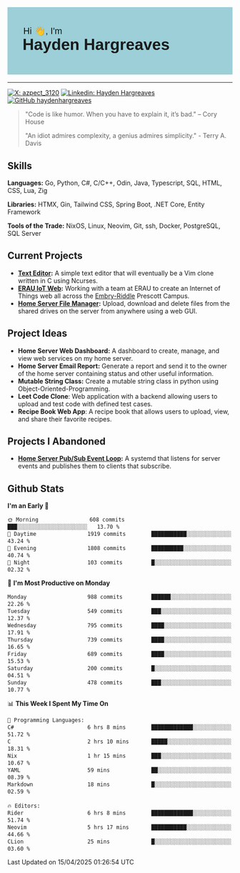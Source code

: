 ![Hayden Hargreaves](https://github.com/Azpect3120/Azpect3120/blob/master/download.png?raw=true)

<hr>

[![X: azpect_3120](https://img.shields.io/twitter/follow/azpect_3120?style=social)](https://x.com/azpect_3120)
[![Linkedin: Hayden Hargreaves](https://img.shields.io/badge/-Hayden%20Hargreaves-blue?style=flat-square&logo=Linkedin&logoColor=white&link=https://www.linkedin.com/in/hayden-hargreaves-37b2802a4/)](https://www.linkedin.com/in/hayden-hargreaves-37b2802a4/)
[![GitHub haydenhargreaves](https://img.shields.io/github/followers/haydenhargreaves?label=follow&style=social)](https://github.com/haydenhargreaves)

> "Code is like humor. When you have to explain it, it’s bad." – Cory House
> 
> "An idiot admires complexity, a genius admires simplicity." - Terry A. Davis


## Skills
**Languages:** Go, Python, C#, C/C++, Odin, Java, Typescript, SQL, HTML, CSS, Lua, Zig

**Libraries:** HTMX, Gin, Tailwind CSS, Spring Boot, .NET Core, Entity Framework

**Tools of the Trade:** NixOS, Linux, Neovim, Git, ssh, Docker, PostgreSQL, SQL Server


## Current Projects 
- **[Text Editor](https://github.com/haydenhargreaves/TextEditor):** A simple text editor that will eventually be a Vim clone written in C using Ncurses.
- **[ERAU IoT Web](https://github.com/haydenhargreaves/InternetOfThings):** Working with a team at ERAU to create an Internet of Things web all across the [Embry-Riddle](https://erau.edu) Prescott Campus.
- **[Home Server File Manager](https://github.com/haydenhargreaves/ServerFileManager):** Upload, download and delete files from the shared drives on the server from anywhere using a web GUI.


## Project Ideas
- **Home Server Web Dashboard:** A dashboard to create, manage, and view web services on my home server.
- **Home Server Email Report:** Generate a report and send it to the owner of the home server containing status and other useful information.
- **Mutable String Class:** Create a mutable string class in python using Object-Oriented-Programming.
- **Leet Code Clone**: Web application with a backend allowing users to upload and test code with defined test cases.
- **Recipe Book Web App**: A recipe book that allows users to upload, view, and share their favorite recipes.

## Projects I Abandoned 
- **[Home Server Pub/Sub Event Loop](https://github.com/haydenhargreaves/TCPNotificationManager):** A systemd that listens for server events and publishes them to clients that subscribe.


## Github Stats

<!--START_SECTION:waka-->
**I'm an Early 🐤** 

```text
🌞 Morning                608 commits         ███░░░░░░░░░░░░░░░░░░░░░░   13.70 % 
🌆 Daytime                1919 commits        ███████████░░░░░░░░░░░░░░   43.24 % 
🌃 Evening                1808 commits        ██████████░░░░░░░░░░░░░░░   40.74 % 
🌙 Night                  103 commits         █░░░░░░░░░░░░░░░░░░░░░░░░   02.32 % 
```
📅 **I'm Most Productive on Monday** 

```text
Monday                   988 commits         ██████░░░░░░░░░░░░░░░░░░░   22.26 % 
Tuesday                  549 commits         ███░░░░░░░░░░░░░░░░░░░░░░   12.37 % 
Wednesday                795 commits         ████░░░░░░░░░░░░░░░░░░░░░   17.91 % 
Thursday                 739 commits         ████░░░░░░░░░░░░░░░░░░░░░   16.65 % 
Friday                   689 commits         ████░░░░░░░░░░░░░░░░░░░░░   15.53 % 
Saturday                 200 commits         █░░░░░░░░░░░░░░░░░░░░░░░░   04.51 % 
Sunday                   478 commits         ███░░░░░░░░░░░░░░░░░░░░░░   10.77 % 
```


📊 **This Week I Spent My Time On** 

```text
💬 Programming Languages: 
C#                       6 hrs 8 mins        █████████████░░░░░░░░░░░░   51.72 % 
C                        2 hrs 10 mins       █████░░░░░░░░░░░░░░░░░░░░   18.31 % 
Nix                      1 hr 15 mins        ███░░░░░░░░░░░░░░░░░░░░░░   10.67 % 
YAML                     59 mins             ██░░░░░░░░░░░░░░░░░░░░░░░   08.39 % 
Markdown                 18 mins             █░░░░░░░░░░░░░░░░░░░░░░░░   02.59 % 

🔥 Editors: 
Rider                    6 hrs 8 mins        █████████████░░░░░░░░░░░░   51.74 % 
Neovim                   5 hrs 17 mins       ███████████░░░░░░░░░░░░░░   44.66 % 
CLion                    25 mins             █░░░░░░░░░░░░░░░░░░░░░░░░   03.60 % 
```


 Last Updated on 15/04/2025 01:26:54 UTC
<!--END_SECTION:waka-->
